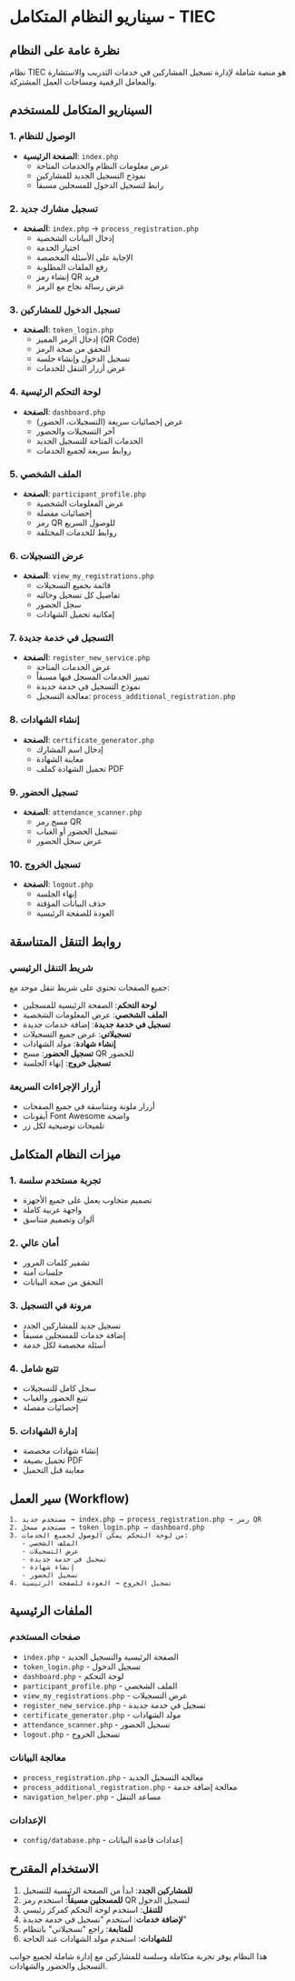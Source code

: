 # سيناريو النظام المتكامل - TIEC

## نظرة عامة على النظام

نظام TIEC هو منصة شاملة لإدارة تسجيل المشاركين في خدمات التدريب والاستشارة والمعامل الرقمية ومساحات العمل المشتركة.

## السيناريو المتكامل للمستخدم

### 1. الوصول للنظام
- **الصفحة الرئيسية**: `index.php`
  - عرض معلومات النظام والخدمات المتاحة
  - نموذج التسجيل الجديد للمشاركين
  - رابط لتسجيل الدخول للمسجلين مسبقاً

### 2. تسجيل مشارك جديد
- **الصفحة**: `index.php` → `process_registration.php`
  - إدخال البيانات الشخصية
  - اختيار الخدمة
  - الإجابة على الأسئلة المخصصة
  - رفع الملفات المطلوبة
  - إنشاء رمز QR فريد
  - عرض رسالة نجاح مع الرمز

### 3. تسجيل الدخول للمشاركين
- **الصفحة**: `token_login.php`
  - إدخال الرمز المميز (QR Code)
  - التحقق من صحة الرمز
  - تسجيل الدخول وإنشاء جلسة
  - عرض أزرار التنقل للخدمات

### 4. لوحة التحكم الرئيسية
- **الصفحة**: `dashboard.php`
  - عرض إحصائيات سريعة (التسجيلات، الحضور)
  - آخر التسجيلات والحضور
  - الخدمات المتاحة للتسجيل الجديد
  - روابط سريعة لجميع الخدمات

### 5. الملف الشخصي
- **الصفحة**: `participant_profile.php`
  - عرض المعلومات الشخصية
  - إحصائيات مفصلة
  - رمز QR للوصول السريع
  - روابط للخدمات المختلفة

### 6. عرض التسجيلات
- **الصفحة**: `view_my_registrations.php`
  - قائمة بجميع التسجيلات
  - تفاصيل كل تسجيل وحالته
  - سجل الحضور
  - إمكانية تحميل الشهادات

### 7. التسجيل في خدمة جديدة
- **الصفحة**: `register_new_service.php`
  - عرض الخدمات المتاحة
  - تمييز الخدمات المسجل فيها مسبقاً
  - نموذج التسجيل في خدمة جديدة
  - معالجة التسجيل: `process_additional_registration.php`

### 8. إنشاء الشهادات
- **الصفحة**: `certificate_generator.php`
  - إدخال اسم المشارك
  - معاينة الشهادة
  - تحميل الشهادة كملف PDF

### 9. تسجيل الحضور
- **الصفحة**: `attendance_scanner.php`
  - مسح رمز QR
  - تسجيل الحضور أو الغياب
  - عرض سجل الحضور

### 10. تسجيل الخروج
- **الصفحة**: `logout.php`
  - إنهاء الجلسة
  - حذف البيانات المؤقتة
  - العودة للصفحة الرئيسية

## روابط التنقل المتناسقة

### شريط التنقل الرئيسي
جميع الصفحات تحتوي على شريط تنقل موحد مع:
- **لوحة التحكم**: الصفحة الرئيسية للمسجلين
- **الملف الشخصي**: عرض المعلومات الشخصية
- **تسجيل في خدمة جديدة**: إضافة خدمات جديدة
- **تسجيلاتي**: عرض جميع التسجيلات
- **إنشاء شهادة**: مولد الشهادات
- **تسجيل الحضور**: مسح QR للحضور
- **تسجيل خروج**: إنهاء الجلسة

### أزرار الإجراءات السريعة
- أزرار ملونة ومتناسقة في جميع الصفحات
- أيقونات Font Awesome واضحة
- تلميحات توضيحية لكل زر

## ميزات النظام المتكامل

### 1. تجربة مستخدم سلسة
- تصميم متجاوب يعمل على جميع الأجهزة
- واجهة عربية كاملة
- ألوان وتصميم متناسق

### 2. أمان عالي
- تشفير كلمات المرور
- جلسات آمنة
- التحقق من صحة البيانات

### 3. مرونة في التسجيل
- تسجيل جديد للمشاركين الجدد
- إضافة خدمات للمسجلين مسبقاً
- أسئلة مخصصة لكل خدمة

### 4. تتبع شامل
- سجل كامل للتسجيلات
- تتبع الحضور والغياب
- إحصائيات مفصلة

### 5. إدارة الشهادات
- إنشاء شهادات مخصصة
- تحميل بصيغة PDF
- معاينة قبل التحميل

## سير العمل (Workflow)

```
1. مستخدم جديد → index.php → process_registration.php → رمز QR
2. مستخدم مسجل → token_login.php → dashboard.php
3. من لوحة التحكم يمكن الوصول لجميع الخدمات:
   - الملف الشخصي
   - عرض التسجيلات
   - تسجيل في خدمة جديدة
   - إنشاء شهادة
   - تسجيل الحضور
4. تسجيل الخروج → العودة للصفحة الرئيسية
```

## الملفات الرئيسية

### صفحات المستخدم
- `index.php` - الصفحة الرئيسية والتسجيل الجديد
- `token_login.php` - تسجيل الدخول
- `dashboard.php` - لوحة التحكم
- `participant_profile.php` - الملف الشخصي
- `view_my_registrations.php` - عرض التسجيلات
- `register_new_service.php` - تسجيل في خدمة جديدة
- `certificate_generator.php` - مولد الشهادات
- `attendance_scanner.php` - تسجيل الحضور
- `logout.php` - تسجيل الخروج

### معالجة البيانات
- `process_registration.php` - معالجة التسجيل الجديد
- `process_additional_registration.php` - معالجة إضافة خدمة
- `navigation_helper.php` - مساعد التنقل

### الإعدادات
- `config/database.php` - إعدادات قاعدة البيانات

## الاستخدام المقترح

1. **للمشاركين الجدد**: ابدأ من الصفحة الرئيسية للتسجيل
2. **للمسجلين مسبقاً**: استخدم رمز QR لتسجيل الدخول
3. **للتنقل**: استخدم لوحة التحكم كمركز رئيسي
4. **لإضافة خدمات**: استخدم "تسجيل في خدمة جديدة"
5. **للمتابعة**: راجع "تسجيلاتي" بانتظام
6. **للشهادات**: استخدم مولد الشهادات عند الحاجة

هذا النظام يوفر تجربة متكاملة وسلسة للمشاركين مع إدارة شاملة لجميع جوانب التسجيل والحضور والشهادات. 